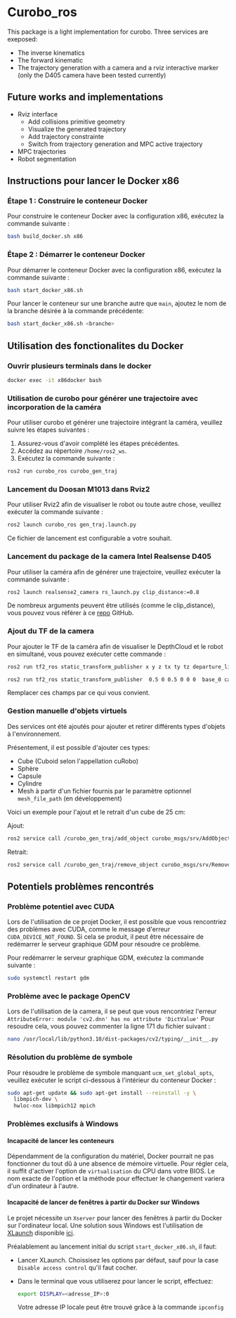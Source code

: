 # Curobo_ros

This package is a light implementation for curobo. Three services are exeposed:

- The inverse kinematics
- The forward kinematic
- The trajectory generation with a camera and a rviz interactive marker (only the D405 camera have been tested currently)

## Future works and implementations

- Rviz interface
  - Add collisions primitive geometry
  - Visualize the generated trajectory
  - Add trajectory constrainte
  - Switch from trajectory generation and MPC active trajectory
- MPC trajectories
- Robot segmentation

## Instructions pour lancer le Docker x86

### Étape 1 : Construire le conteneur Docker

Pour construire le conteneur Docker avec la configuration x86, exécutez la commande suivante :

```bash
bash build_docker.sh x86
```

### Étape 2 : Démarrer le conteneur Docker

Pour démarrer le conteneur Docker avec la configuration x86, exécutez la commande suivante :

```bash
bash start_docker_x86.sh
```

Pour lancer le conteneur sur une branche autre que `main`, ajoutez le nom de la branche désirée à la commande précédente:

```bash
bash start_docker_x86.sh <branche>
```


## Utilisation des fonctionalites du Docker

<!-- ### Instructions pour lancer les scripts de curobo

Pour exécuter les scripts de curobo, utilisez la commande suivante :

```bash
python /chemin/vers/le/script
```

Remplacez `/chemin/vers/le/script` par le chemin réel du script que vous souhaitez exécuter. -->
### Ouvrir plusieurs terminals dans le docker

```bash
docker exec -it x86docker bash
```

### Utilisation de curobo pour générer une trajectoire avec incorporation de la caméra

Pour utiliser curobo et générer une trajectoire intégrant la caméra, veuillez suivre les étapes suivantes :

1. Assurez-vous d'avoir complété les étapes précédentes.
2. Accédez au répertoire `/home/ros2_ws`.
3. Exécutez la commande suivante :

```bash
ros2 run curobo_ros curobo_gen_traj
```

### Lancement du Doosan M1013 dans Rviz2

Pour utiliser Rviz2 afin de visualiser le robot ou toute autre chose, veuillez exécuter la commande suivante :

```bash
ros2 launch curobo_ros gen_traj.launch.py
```

Ce fichier de lancement est configurable a votre souhait.

### Lancement du package de la camera Intel Realsense D405

Pour utiliser la caméra afin de générer une trajectoire, veuillez exécuter la commande suivante :

```bash
ros2 launch realsense2_camera rs_launch.py clip_distance:=0.8
```

De nombreux arguments peuvent être utilisés (comme le clip_distance), vous pouvez vous référer à ce [repo](https://github.com/IntelRealSense/realsense-ros) GitHub.

### Ajout du TF de la camera

Pour ajouter le TF de la caméra afin de visualiser le DepthCloud et le robot en simultané, vous pouvez exécuter cette commande :

```bash
ros2 run tf2_ros static_transform_publisher x y z tx ty tz departure_link arrival_link
```

```bash
ros2 run tf2_ros static_transform_publisher  0.5 0 0.5 0 0 0  base_0 camera_link
```

Remplacer ces champs par ce qui vous convient.

### Gestion manuelle d'objets virtuels

Des services ont été ajoutés pour ajouter et retirer différents types d'objets à l'environnement.

Présentement, il est possible d'ajouter ces types:

- Cube (Cuboid selon l'appellation cuRobo)
- Sphère
- Capsule
- Cylindre
- Mesh à partir d'un fichier fournis par le paramètre optionnel `mesh_file_path` (en développement)

Voici un exemple pour l'ajout et le retrait d'un cube de 25 cm:

Ajout:

```bash
ros2 service call /curobo_gen_traj/add_object curobo_msgs/srv/AddObject "{type: 0, name: 'test_cuboid', pose: {position: {x: 0.70, y: 0.0, z: 1.0}, orientation: {x: 1.0, y: 0.0, z: 0.0, w: 1.0}}, dimensions: {x: 0.25, y: 0.25, z: 0.25}, color: {r: 1.0, g: 0.0, b: 0.0, a: 1.0}}"
```

Retrait:

```bash
ros2 service call /curobo_gen_traj/remove_object curobo_msgs/srv/RemoveObject "{name: 'test_cuboid'}"
```

## Potentiels problèmes rencontrés

### Problème potentiel avec CUDA

Lors de l'utilisation de ce projet Docker, il est possible que vous rencontriez des problèmes avec CUDA, comme le message d'erreur `CUDA_DEVICE_NOT_FOUND`. Si cela se produit, il peut être nécessaire de redémarrer le serveur graphique GDM pour résoudre ce problème.

Pour redémarrer le serveur graphique GDM, exécutez la commande suivante :

```bash
sudo systemctl restart gdm
```

### Problème avec le package OpenCV

Lors de l'utilisation de la camera, il se peut que vous rencontriez l'erreur `AttributeError: module 'cv2.dnn' has no attribute 'DictValue'`
Pour resoudre cela, vous pouvez commenter la ligne 171 du fichier suivant :

```bash
nano /usr/local/lib/python3.10/dist-packages/cv2/typing/__init__.py
```

### Résolution du problème de symbole

Pour résoudre le problème de symbole manquant `ucm_set_global_opts`, veuillez exécuter le script ci-dessous à l'intérieur du conteneur Docker :

```bash
sudo apt-get update && sudo apt-get install --reinstall -y \
  libmpich-dev \
  hwloc-nox libmpich12 mpich
```

### Problèmes exclusifs à Windows

#### Incapacité de lancer les conteneurs

Dépendamment de la configuration du matériel, Docker pourrait ne pas fonctionner du tout dû à une absence de mémoire virtuelle. Pour régler cela, il suffit d'activer l'option de `virtualisation` du CPU dans votre BIOS. Le nom exacte de l'option et la méthode pour effectuer le changement variera d'un ordinateur à l'autre.

#### Incapacité de lancer de fenêtres à partir du Docker sur Windows

Le projet nécessite un `Xserver` pour lancer des fenêtres à partir du Docker sur l'ordinateur local. Une solution sous Windows est l'utilisation de [XLaunch](https://x.cygwin.com/docs/xlaunch/) disponible [ici](https://sourceforge.net/projects/vcxsrv/).

Préalablement au lancement initial du script `start_docker_x86.sh`, il faut:

- Lancer XLaunch. Choissisez les options par défaut, sauf pour la case `Disable access control` qu'il faut cocher.
- Dans le terminal que vous utiliserez pour lancer le script, effectuez:

  ```bash
  export DISPLAY=<adresse_IP>:0
  ```

  Votre adresse IP locale peut être trouvé grâce à la commande `ipconfig`
